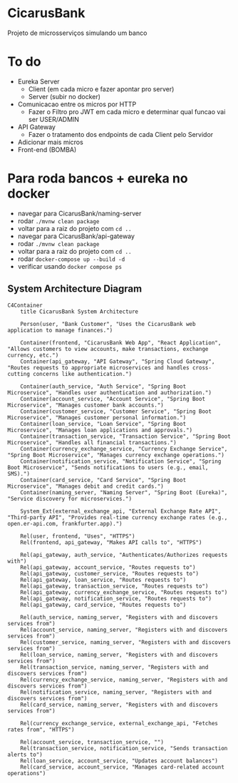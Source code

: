 # CicarusBank
Projeto de microsserviços simulando um banco

# To do
  - Eureka Server
    - Client (em cada micro e fazer apontar pro server)
    - Server (subir no docker)
  - Comunicacao entre os micros por HTTP
    - Fazer o Filtro pro JWT em cada micro e determinar qual funcao vai ser USER/ADMIN
  - API Gateway
    - Fazer o tratamento dos endpoints de cada Client pelo Servidor
  - Adicionar mais micros
  - Front-end (BOMBA)

# Para roda bancos + eureka no docker
- navegar para CicarusBank/naming-server
- rodar ``./mvnw clean package``
- voltar para a raiz do projeto com ``cd ..`` 
- navegar para CicarusBank/api-gateway
- rodar ``./mvnw clean package``
- voltar para a raiz do projeto com ``cd ..``
- rodar ``docker-compose up --build -d``
- verificar usando ``docker compose ps``

## System Architecture Diagram

```mermaid
C4Container
    title CicarusBank System Architecture

    Person(user, "Bank Customer", "Uses the CicarusBank web application to manage finances.")

    Container(frontend, "CicarusBank Web App", "React Application", "Allows customers to view accounts, make transactions, exchange currency, etc.")
    Container(api_gateway, "API Gateway", "Spring Cloud Gateway", "Routes requests to appropriate microservices and handles cross-cutting concerns like authentication.")

    Container(auth_service, "Auth Service", "Spring Boot Microservice", "Handles user authentication and authorization.")
    Container(account_service, "Account Service", "Spring Boot Microservice", "Manages customer bank accounts.")
    Container(customer_service, "Customer Service", "Spring Boot Microservice", "Manages customer personal information.")
    Container(loan_service, "Loan Service", "Spring Boot Microservice", "Manages loan applications and approvals.")
    Container(transaction_service, "Transaction Service", "Spring Boot Microservice", "Handles all financial transactions.")
    Container(currency_exchange_service, "Currency Exchange Service", "Spring Boot Microservice", "Manages currency exchange operations.")
    Container(notification_service, "Notification Service", "Spring Boot Microservice", "Sends notifications to users (e.g., email, SMS).")
    Container(card_service, "Card Service", "Spring Boot Microservice", "Manages debit and credit cards.")
    Container(naming_server, "Naming Server", "Spring Boot (Eureka)", "Service discovery for microservices.")

    System_Ext(external_exchange_api, "External Exchange Rate API", "Third-party API", "Provides real-time currency exchange rates (e.g., open.er-api.com, frankfurter.app).")

    Rel(user, frontend, "Uses", "HTTPS")
    Rel(frontend, api_gateway, "Makes API calls to", "HTTPS")

    Rel(api_gateway, auth_service, "Authenticates/Authorizes requests with")
    Rel(api_gateway, account_service, "Routes requests to")
    Rel(api_gateway, customer_service, "Routes requests to")
    Rel(api_gateway, loan_service, "Routes requests to")
    Rel(api_gateway, transaction_service, "Routes requests to")
    Rel(api_gateway, currency_exchange_service, "Routes requests to")
    Rel(api_gateway, notification_service, "Routes requests to")
    Rel(api_gateway, card_service, "Routes requests to")

    Rel(auth_service, naming_server, "Registers with and discovers services from")
    Rel(account_service, naming_server, "Registers with and discovers services from")
    Rel(customer_service, naming_server, "Registers with and discovers services from")
    Rel(loan_service, naming_server, "Registers with and discovers services from")
    Rel(transaction_service, naming_server, "Registers with and discovers services from")
    Rel(currency_exchange_service, naming_server, "Registers with and discovers services from")
    Rel(notification_service, naming_server, "Registers with and discovers services from")
    Rel(card_service, naming_server, "Registers with and discovers services from")

    Rel(currency_exchange_service, external_exchange_api, "Fetches rates from", "HTTPS")

    Rel(account_service, transaction_service, "")
    Rel(transaction_service, notification_service, "Sends transaction alerts to")
    Rel(loan_service, account_service, "Updates account balances")
    Rel(card_service, account_service, "Manages card-related account operations")
```